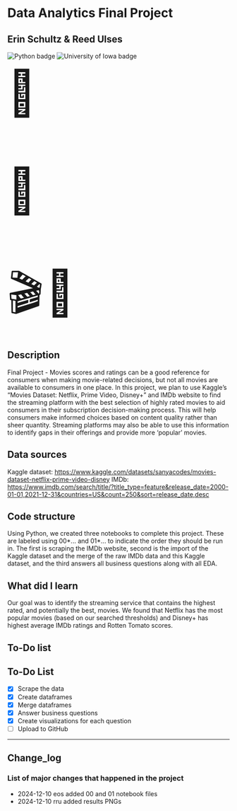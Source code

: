 # Data Analytics Final Project

## Erin Schultz & Reed Ulses

![Python badge](https://img.shields.io/badge/Python-3776AB?style=for-the-badge&logo=python&logoColor=white)
![University of Iowa badge](https://img.shields.io/static/v1?message=Hawks!!&labelColor=000000&color=FFCD00&label=Go&style=for-the-badge)

<html>

<body>

<span style='font-size:100px;'>&#128640;</span>

<p style="font-size:100px">&#127909;</p><span style='font-size:100px;'>&#127916;</span>
<span style='font-size:100px;'>&#127775;</span>

</body>
</html>

## Description

Final Project - Movies scores and ratings can be a good reference for consumers when making movie-related decisions, but not all movies are available to consumers in one place. In this project, we plan to use Kaggle’s “Movies Dataset: Netflix, Prime Video, Disney+” and IMDb website to find the streaming platform with the best selection of highly rated movies to aid consumers in their subscription decision-making process. This will help consumers make informed choices based on content quality rather than sheer quantity. Streaming platforms may also be able to use this information to identify gaps in their offerings and provide more ‘popular’ movies.

## Data sources

Kaggle dataset: https://www.kaggle.com/datasets/sanyacodes/movies-dataset-netflix-prime-video-disney
IMDb: https://www.imdb.com/search/title/?title_type=feature&release_date=2000-01-01,2021-12-31&countries=US&count=250&sort=release_date,desc

## Code structure

Using Python, we created three notebooks to complete this project. These are labeled using 00*... and 01*... to indicate the order they should be run in. The first is scraping the IMDb website, second is the import of the Kaggle dataset and the merge of the raw IMDb data and this Kaggle dataset, and the third answers all business questions along with all EDA.

## What did I learn

Our goal was to identify the streaming service that contains the highest rated, and potentially the best, movies. We found that Netflix has the most popular movies (based on our searched thresholds) and Disney+ has highest average IMDb ratings and Rotten Tomato scores.

## To-Do list

## To-Do List

- [x] Scrape the data
- [x] Create dataframes
- [x] Merge dataframes
- [x] Answer business questions
- [x] Create visualizations for each question
- [ ] Upload to GitHub

---

## Change_log

### List of major changes that happened in the project

- 2024-12-10 eos added 00 and 01 notebook files
- 2024-12-10 rru added results PNGs

